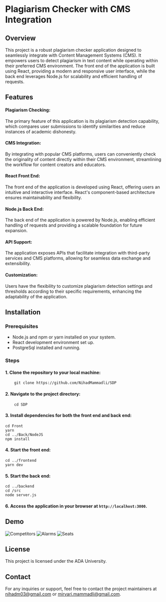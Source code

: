 # Plagiarism Checker with CMS Integration

## Overview
This project is a robust plagiarism checker application designed to seamlessly integrate with Content Management Systems (CMS). It empowers users to detect plagiarism in text content while operating within their preferred CMS environment. The front end of the application is built using React, providing a modern and responsive user interface, while the back end leverages Node.js for scalability and efficient handling of requests.

## Features
#### Plagiarism Checking: 
The primary feature of this application is its plagiarism detection capability, which compares user submissions to identify similarities and reduce instances of academic dishonesty.
#### CMS Integration: 
By integrating with popular CMS platforms, users can conveniently check the originality of content directly within their CMS environment, streamlining the workflow for content creators and educators.
#### React Front End: 
The front end of the application is developed using React, offering users an intuitive and interactive interface. React's component-based architecture ensures maintainability and flexibility.
#### Node.js Back End: 
The back end of the application is powered by Node.js, enabling efficient handling of requests and providing a scalable foundation for future expansion.
#### API Support: 
The application exposes APIs that facilitate integration with third-party services and CMS platforms, allowing for seamless data exchange and extensibility.
#### Customization: 
Users have the flexibility to customize plagiarism detection settings and thresholds according to their specific requirements, enhancing the adaptability of the application.

## Installation

### Prerequisites
+ Node.js and npm or yarn installed on your system.
+ React development environment set up.
+ PostgreSql installed and running.

### Steps

#### 1. Clone the repository to your local machine:
```
    git clone https://github.com/NihadMammadli/SDP
```

#### 2. Navigate to the project directory:
```
    cd SDP
```

#### 3. Install dependencies for both the front end and back end:
```
cd Front
yarn
cd ../Back/NodeJS
npm install
```

#### 4. Start the front end:
```
cd ../frontend
yarn dev
```

#### 5. Start the back end:
```
cd ../backend
cd /src
node server.js
```

#### 6. Access the application in your browser at `http://localhost:3000`.

## Demo
![Competitors](https://github.com/NihadMammadli/SDP/assets/78195890/a79f6d65-c851-4582-86f0-885d93581d81)
![Alarms](https://github.com/NihadMammadli/SDP/assets/78195890/45617126-59d1-4adf-a07e-b9f15ccab68c)
![Seats](https://github.com/NihadMammadli/SDP/assets/78195890/2a57f408-3584-4ee3-bc2a-22a80bd55a8e)

## License
This project is licensed under the ADA University.

## Contact
For any inquiries or support, feel free to contact the project maintainers at 
nihadm03@gmail.com or mirvari.mammadli@gmail.com.
